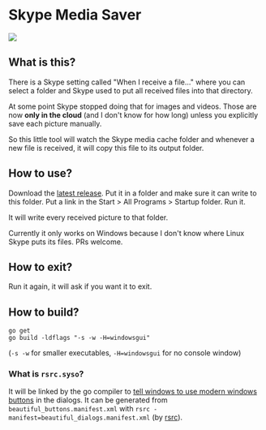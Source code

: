# Skype Media Saver

![](https://ci.appveyor.com/api/projects/status/github/andrekr/skype-image-saver?branch=master&svg=true)

## What is this?

There is a Skype setting called "When I receive a file..." where you can select a folder and Skype used to put all
received files into that directory.
 
At some point Skype stopped doing that for images and videos. Those are now **only in the cloud** (and I don't know
for how long) unless you explicitly save each picture manually.

So this little tool will watch the Skype media cache folder and whenever a new file is received, it will copy this file
to its output folder.

## How to use?

Download the [latest release](https://github.com/AndreKR/skype-media-saver/releases/latest). Put it in a folder and make sure it can write to this folder. Put a link in the Start >
All Programs > Startup folder. Run it.

It will write every received picture to that folder.

Currently it only works on Windows because I don't know where Linux Skype puts its files. PRs welcome.

## How to exit?

Run it again, it will ask if you want it to exit.

## How to build?

```
go get
go build -ldflags "-s -w -H=windowsgui"
```

(`-s -w` for smaller executables, `-H=windowsgui` for no console window) 

### What is `rsrc.syso`?

It will be linked by the go compiler to [tell windows to use modern windows buttons](https://msdn.microsoft.com/en-us/library/windows/desktop/bb773175(v=vs.85).aspx)
in the dialogs. It can be generated from `beautiful_buttons.manifest.xml` with
`rsrc -manifest=beautiful_dialogs.manifest.xml` (by [rsrc](https://github.com/akavel/rsrc)). 
